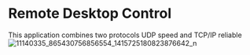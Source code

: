 # Remote Desktop Control
This application combines two protocols UDP speed and TCP/IP reliable
![11140335_865430756856554_1415725180823876642_n](https://user-images.githubusercontent.com/28434531/161217205-e431b253-009e-4794-b93f-e6d7f0175804.png)
